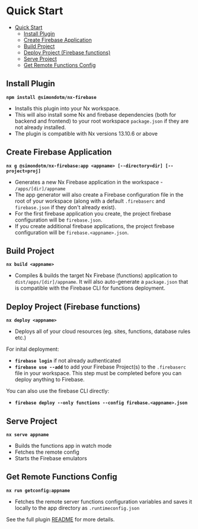 # Quick Start

- [Quick Start](#quick-start)
  - [Install Plugin](#install-plugin)
  - [Create Firebase Application](#create-firebase-application)
  - [Build Project](#build-project)
  - [Deploy Project (Firebase functions)](#deploy-project-firebase-functions)
  - [Serve Project](#serve-project)
  - [Get Remote Functions Config](#get-remote-functions-config)

## Install Plugin

**`npm install @simondotm/nx-firebase`**

- Installs this plugin into your Nx workspace.
- This will also install some Nx and firebase dependencies (both for backend and frontend) to your root workspace `package.json` if they are not already installed.
- The plugin is compatible with Nx versions 13.10.6 or above

## Create Firebase Application

**`nx g @simondotm/nx-firebase:app <appname> [--directory=dir] [--project=proj]`**

- Generates a new Nx Firebase application in the workspace - `/apps/[dir]/appname`
- The app generator will also create a Firebase configuration file in the root of your workspace (along with a default `.firebaserc` and `firebase.json` if they don't already exist).
- For the first firebase application you create, the project firebase configuration will be `firebase.json`.
- If you create additional firebase applications, the project firebase configuration will be `firebase.<appname>.json`.

## Build Project

**`nx build <appname>`**

- Compiles & builds the target Nx Firebase (functions) application to `dist/apps/[dir]/appname`. It will also auto-generate a `package.json` that is compatible with the Firebase CLI for functions deployment.

## Deploy Project (Firebase functions)

**`nx deploy <appname>`**

- Deploys all of your cloud resources (eg. sites, functions, database rules etc.)

For inital deployment:

- **`firebase login`** if not already authenticated
- **`firebase use --add`** to add your Firebase Project(s) to the `.firebaserc` file in your workspace. This step must be completed before you can deploy anything to Firebase.

You can also use the firebase CLI directly:

- **`firebase deploy --only functions --config firebase.<appname>.json`**

## Serve Project

**`nx serve appname`**

- Builds the functions app in watch mode
- Fetches the remote config
- Starts the Firebase emulators

## Get Remote Functions Config

**`nx run getconfig:appname`**

- Fetches the remote server functions configuration variables and saves it locally to the app directory as `.runtimeconfig.json`

See the full plugin [README](https://github.com/simondotm/nx-firebase/blob/main/README.md) for more details.
